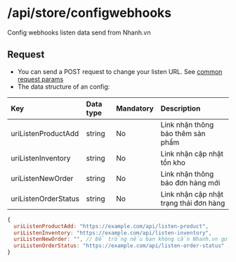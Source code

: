 # /api/store/configwebhooks

Config webhooks listen data send from Nhanh.vn

## Request

* You can send a POST request to change your listen URL. See [common request params](../getting-started/api.md#request)
* The data structure of an config:

| Key | Data type | Mandatory | Description |
| :--- | :--- | :--- | :--- |
| uriListenProductAdd | string | No | Link nhận thông báo thêm sản phẩm |
| uriListenInventory | string | No | Link nhận cập nhật tồn kho |
| uriListenNewOrder | string | No | Link nhận thông báo đơn hàng mới |
| uriListenOrderStatus | string | No | Link nhận cập nhật trạng thái đơn hàng |


  ```javascript
  {
    uriListenProductAdd: "https://example.com/api/listen-product",
    uriListenInventory: "https://example.com/api/listen-inventory",
    uriListenNewOrder: "", // Để trống nếu bạn không cần Nhanh.vn gửi dữ liệu này
    uriListenOrderStatus: "https://example.com/api/listen-order-status"
  }
  ```
  
